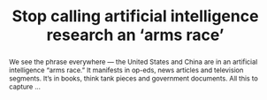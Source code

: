 ---
category: news
title: Stop calling artificial intelligence research an ‘arms race’
abstract: We see the phrase everywhere — the United States and China are in an artificial intelligence “arms race.” It manifests in op-eds, news articles and television segments. It’s in books, think tank pieces and government documents. All this to capture ...
publishedDateTime: 2019-03-06T11:07:00Z
sourceUrl: https://www.washingtonpost.com/outlook/2019/03/06/stop-calling-artificial-intelligence-research-an-arms-race/
type: webcontent

provider:
  name: The Washington Post
  id: default
tags:
  - AI

images: 
  
---